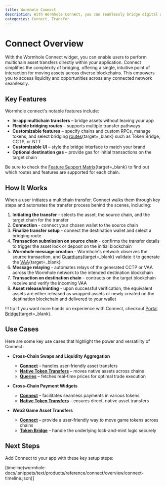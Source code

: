 ```yaml
---
title: Wormhole Connect
description: With Wormhole Connect, you can seamlessly bridge digital assets and data across a wide range of supported blockchain networks.
categories: Connect, Transfer
---
```


# Connect Overview 

With the Wormhole Connect widget, you can enable users to perform multichain asset transfers directly within your application. Connect simplifies the complexity of bridging, offering a single, intuitive point of interaction for moving assets across diverse blockchains. This empowers you to access liquidity and opportunities across any connected network seamlessly.

## Key Features

Wormhole connect's notable features include:

- **In-app multichain transfers** – bridge assets without leaving your app
- **Flexible bridging routes** – supports multiple transfer pathways
- **Customizable features** – specify chains and custom RPCs, manage tokens, and select bridging [routes](/docs/products/connect/concepts/routes/){target=\_blank} such as Token Bridge, CCTP, or NTT
- **Customizable UI** – style the bridge interface to match your brand
- **Optional destination gas** – provide gas for initial transactions on the target chain

Be sure to check the [Feature Support Matrix](/docs/products/connect/reference/support-matrix/#feature-support-matrix){target=\_blank} to find out which routes and features are supported for each chain.

## How It Works

When a user initiates a multichain transfer, Connect walks them through key steps and automates the transfer process behind the scenes, including:

1. **Initiating the transfer** - selects the asset, the source chain, and the target chain for the transfer
2. **Connection** - connect your chosen wallet to the source chain
3. **Finalize transfer setup** - connect the destination wallet and select a bridging route  
4. **Transaction submission on source chain** - confirms the transfer details to trigger the asset lock or deposit on the initial blockchain
5. **Wormhole message creation** - Wormhole's network observes the source transaction, and [Guardians](/docs/protocol/infrastructure/guardians/){target=\_blank} validate it to generate the [VAA](/docs/protocol/infrastructure/vaas/){target=\_blank}
6. **Message relaying** - automates relays of the generated CCTP or VAA across the Wormhole network to the intended destination blockchain
7. **Transaction on destination chain** - contracts on the target blockchain receive and verify the incoming VAA
8. **Asset release/minting** - upon successful verification, the equivalent assets are either released as wrapped assets or newly created on the destination blockchain and delivered to your wallet

!!! tip
    If you want more hands on experience with Connect, checkout [Portal Bridge](https://portalbridge.com/){target=\_blank}.

## Use Cases

Here are some key use cases that highlight the power and versatility of Connect:

- **Cross-Chain Swaps and Liquidity Aggregation**

    - [**Connect**](/docs/products/connect/get-started/) – handles user-friendly asset transfers
    - [**Native Token Transfers**](/docs/products/native-token-transfers/overview/) – moves native assets across chains
    - [**Queries**](/docs/products/queries/overview/) – fetches real-time prices for optimal trade execution

- **Cross-Chain Payment Widgets**

    - [**Connect**](/docs/products/connect/get-started/) – facilitates seamless payments in various tokens
    - [**Native Token Transfers**](/docs/products/native-token-transfers/overview/) – ensures direct, native asset transfers

- **Web3 Game Asset Transfers**

    - [**Connect**](/docs/products/connect/get-started/) – provide a user-friendly way to move game tokens across chains
    - [**Token Bridge**](/docs/products/token-bridge/overview/) – handle the underlying lock-and-mint logic securely

## Next Steps 

Add Connect to your app with these key setup steps:

[timeline(wormhole-docs/.snippets/text/products/reference/connect/overview/connect-timeline.json)]
